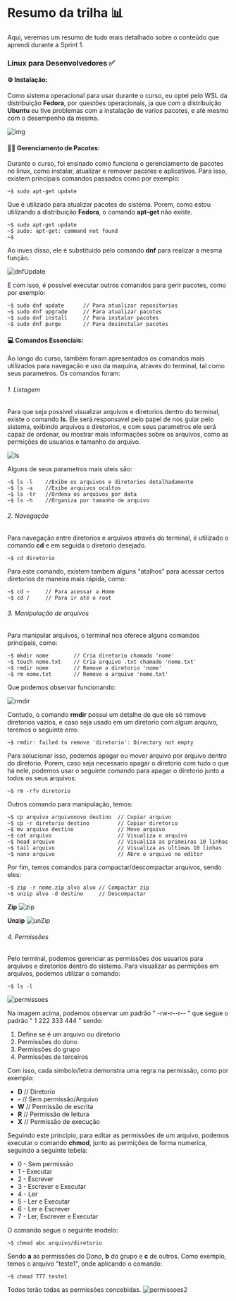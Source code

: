 # Resumo da trilha 📊

Aqui, veremos um resumo de tudo mais detalhado sobre o conteúdo que aprendi durante a Sprint 1.

### Linux para Desenvolvedores ✅

#### ⚙️ Instalação:
Como sistema operacional para usar durante o curso, eu optei pelo WSL da distribuição **Fedora**, por questões operacionais, ja que com a distribuição **Ubuntu** eu tive problemas com a instalação de varios pacotes, e até mesmo com o desempenho da mesma.

![img](../evidencias/cursoLinux/Fedora%20Terminal.png)

#### 🧑‍💼 Gerenciamento de Pacotes:
Durante o curso, foi ensinado como funciona o gerenciamento de pacotes no linux, como instalar, atualizar e remover pacotes e aplicativos.
Para isso, existem principais comandos passados como por exemplo:

```console
~$ sudo apt-get update
```

Que é utilizado para atualizar pacotes do sistema. Porem, como estou utilizando a distribuição **Fedora**, o comando **apt-get** não existe. 

```console
~$ sudo apt-get update
~$ sudo: apt-get: command not found
~$ 
```

Ao inves disso, ele é substituido pelo comando **dnf** para realizar a mesma função.

![dnfUpdate](../evidencias/cursoLinux/dnf%20update.png)

E com isso, é possível executar outros comandos para gerir pacotes, como por exemplo:

```console
~$ sudo dnf update      // Para atualizar repositorios
~$ sudo dnf upgrade     // Para atualizar pacotes
~$ sudo dnf install     // Para instalar pacotes
~$ sudo dnf purge       // Para desinstalar pacotes
```

#### 💻 Comandos Essenciais:

Ao longo do curso, também foram apresentados os comandos mais utilizados para navegação e uso da maquina, atraves do terminal, tal como seus parametros. Os comandos foram:

###### 1. Listagem

Para que seja possível visualizar arquivos e diretorios dentro do terminal, existe o comando **ls**. Ele será responsavel pelo papel de nos guiar pelo sistema, exibindo arquivos e diretorios, e com seus parametros ele será capaz de ordenar, ou mostrar mais informações sobre os arquivos, como as permições de usuarios e tamanho do arquivo.

![ls](../evidencias/cursoLinux/ls.png)

Alguns de seus parametros mais uteis são:
```console
~$ ls -l    //Exibe os arquivos e diretorios detalhadamente
~$ ls -a    //Exibe arquivos ocultos
~$ ls -tr   //Ordena os arquivos por data
~$ ls -h    //Organiza por tamanho de arquivo 
```

###### 2. Navegação
Para navegação entre diretorios e arquivos através do terminal, é utilizado o comando **cd** e em seguida o diretorio desejado.

```console
~$ cd diretorio
```

Para este comando, existem tambem alguns "atalhos" para acessar certos diretorios de maneira mais rápida, como:

```console
~$ cd ~     // Para acessar a Home
~$ cd /     // Para ir até o root
```

###### 3. Manipulação de arquivos
Para manipular arquivos, o terminal nos oferece alguns comandos principais, como:

```console
~$ mkdir nome        // Cria diretorio chamado 'nome'
~$ touch nome.txt    // Cria arquivo .txt chamado 'nome.txt'
~$ rmdir nome        // Remove o diretorio 'nome'
~$ rm nome.txt       // Remove o arquivo 'nome.txt'
```

Que podemos observar funcionando:

![rmdir](../evidencias/cursoLinux/rmdir.png)

Contudo, o comando **rmdir** possui um detalhe de que ele só remove diretorios vazios, e caso seja usado em um diretorio com algum arquivo, teremos o seguinte erro:

```console
~$ rmdir: failed to remove 'diretorio': Directory not empty
```

Para solucionar isso, podemos apagar ou mover arquivo por arquivo dentro do diretorio. Porem, caso seja necessario apagar o diretorio com tudo o que há nele, podemos usar o seguinte comando para apagar o diretorio junto a todos os seus arquivos:

```console
~$ rm -rfv diretorio
```

Outros comando para manipulação, temos:

```console
~$ cp arquivo arquivonovo destino  // Copiar arquivo
~$ cp -r diretorio destino         // Copiar diretorio
~$ mv arquivo destino              // Move arquivo
~$ cat arquivo                     // Visualiza o arquivo
~$ head arquivo                    // Visualiza as primeiras 10 linhas
~$ tail arquivo                    // Visualiza as ultimas 10 linhas
~$ nano arquivo                    // Abre o arquivo no editor
```

Por fim, temos comandos para compactar/descompactar arquivos, sendo eles:

```console
~$ zip -r nome.zip alvo alvo // Compactar zip
~$ unzip alvo -d destino     // Descompactar
```
**Zip**
![zip](../evidencias/cursoLinux/exemploZip.png)

**Unzip**
![unZip](../evidencias/cursoLinux/exemploUnzip.png)

###### 4. Permissões
Pelo terminal, podemos gerenciar as permissões dos usuarios para arquivos e diretorios dentro do sistema. Para visualizar as permições em arquivos, podemos utilizar o comando:

```console
~$ ls -l
```

![permissoes](../evidencias/cursoLinux/permissoes.png)

Na imagem acima, podemos observar um padrão " -rw-r--r-- " que segue o padrão " 1 222 333 444 " sendo:
1. Define se é um arquivo ou diretorio
2. Permissões do dono
3. Permissões do grupo
4. Permissões de terceiros

Com isso, cada simbolo/letra demonstra uma regra na permissão, como por exemplo:
* **D**  // Diretorio
* **-**  // Sem permissão/Arquivo
* **W**  // Permissão de escrita
* **R**  // Permissão de leitura
* **X**  // Permissão de execução

Seguindo este principio, para editar as permissões de um arquivo, podemos executar o comando **chmod**, junto as permições de forma numerica, seguindo a seguinte tebela:

- 0 - Sem permissão
- 1 - Executar
- 2 - Escrever
- 3 - Escrever e Executar
- 4 - Ler
- 5 - Ler e Executar
- 6 - Ler e Escrever
- 7 - Ler, Escrever e Executar

O comando segue o seguinte modelo:

```console 
~$ chmod abc arquivo/diretorio
```

Sendo **a** as permissões do Dono, **b** do grupo e **c** de outros. Como exemplo, temos o arquivo "teste1", onde aplicando o comando:
```console 
~$ chmod 777 teste1
```
Todos terão todas as permissões concebidas.
![permissoes2](../evidencias/cursoLinux/permissoes2.png)
